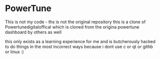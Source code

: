 # PowerTune

This is not my code - ths is not the original repository
this is a clone of Powertunedigitaloffical
which is cloned from the origina powertune dashboard by others as well

this only exists as a learning experience for me and is butcherously hacked to do things in the most incorrect ways because
i dont use c or qt or githb or linux :)

